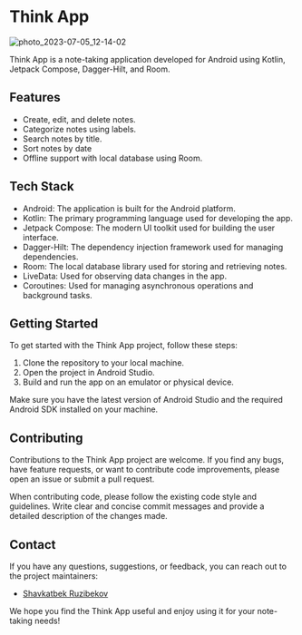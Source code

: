 # Think App


![photo_2023-07-05_12-14-02](https://github.com/Ruzibekov/Think/assets/88031325/2abe0386-61d1-4d4c-97be-56c909fb8f7b)


Think App is a note-taking application developed for Android using Kotlin, Jetpack Compose, Dagger-Hilt, and Room.

## Features

- Create, edit, and delete notes.
- Categorize notes using labels.
- Search notes by title.
- Sort notes by date
- Offline support with local database using Room.

## Tech Stack

- Android: The application is built for the Android platform.
- Kotlin: The primary programming language used for developing the app.
- Jetpack Compose: The modern UI toolkit used for building the user interface.
- Dagger-Hilt: The dependency injection framework used for managing dependencies.
- Room: The local database library used for storing and retrieving notes.
- LiveData: Used for observing data changes in the app.
- Coroutines: Used for managing asynchronous operations and background tasks.

## Getting Started

To get started with the Think App project, follow these steps:

1. Clone the repository to your local machine.
2. Open the project in Android Studio.
3. Build and run the app on an emulator or physical device.

Make sure you have the latest version of Android Studio and the required Android SDK installed on your machine.

## Contributing

Contributions to the Think App project are welcome. If you find any bugs, have feature requests, or want to contribute code improvements, please open an issue or submit a pull request.

When contributing code, please follow the existing code style and guidelines. Write clear and concise commit messages and provide a detailed description of the changes made.

## Contact

If you have any questions, suggestions, or feedback, you can reach out to the project maintainers:

- [Shavkatbek Ruzibekov](https://t.me/ruzibekov_01)

We hope you find the Think App useful and enjoy using it for your note-taking needs!

